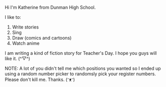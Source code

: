 Hi I'm Katherine from Dunman High School. 

I like to: 
1. Write stories
2. Sing
3. Draw (comics and cartoons)
4. Watch anime

I am writing a kind of fiction story for Teacher's Day. I hope you guys will like it. (^▽^)

NOTE: A lot of you didn't tell me which positions you wanted so I ended up using a random number picker to randomsly pick your register numbers. Please don't kill me. Thanks. (ᵔᴥᵔ)
